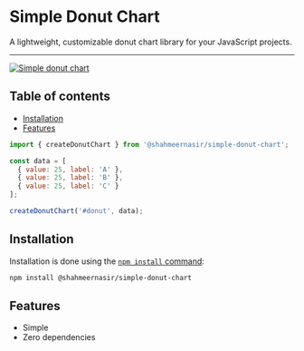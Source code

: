 # Simple Donut Chart

A lightweight, customizable donut chart library for your JavaScript projects.

---
[![Simple donut chart](https://i.imgur.com/KP6pKwx.png)](https://www.npmjs.com/package/@shahmeernasir/simple-donut-chart)

## Table of contents

* [Installation](#Installation)
* [Features](#Features)

```js
import { createDonutChart } from '@shahmeernasir/simple-donut-chart';

const data = [
  { value: 25, label: 'A' },
  { value: 25, label: 'B' },
  { value: 25, label: 'C' }
];

createDonutChart('#donut', data);
```

## Installation

Installation is done using the
[`npm install` command](https://docs.npmjs.com/getting-started/installing-npm-packages-locally):

```bash
npm install @shahmeernasir/simple-donut-chart
```

## Features

  * Simple
  * Zero dependencies
